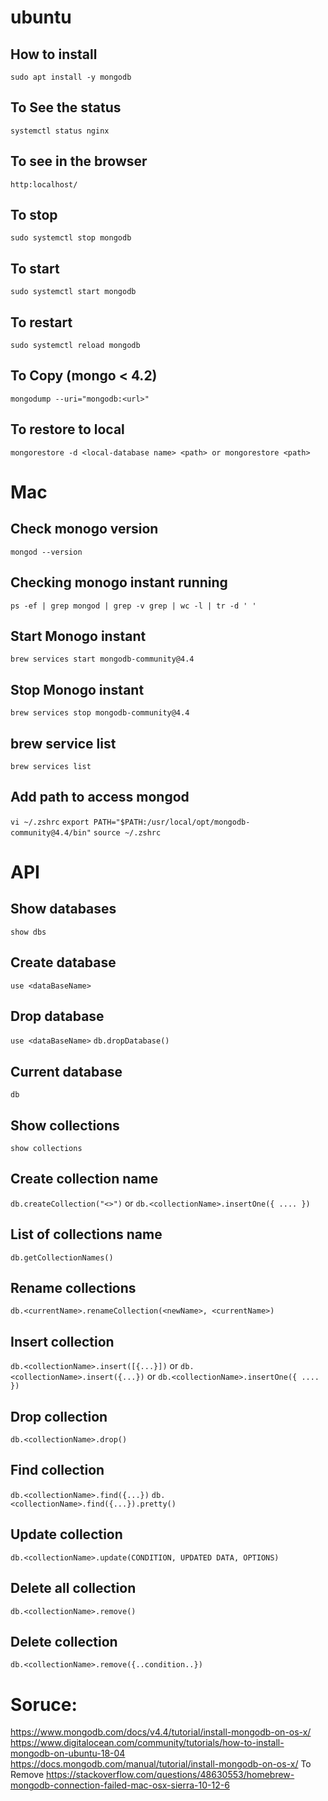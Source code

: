 # ubuntu

## How to install 
`sudo apt install -y mongodb`

## To See the status 
`systemctl status nginx`

## To see in the browser 
`http:localhost/`

## To stop 
`sudo systemctl stop mongodb`

## To start 
`sudo systemctl start mongodb`

## To restart 
`sudo systemctl reload mongodb`

## To Copy (mongo < 4.2)
`mongodump --uri="mongodb:<url>"`

## To restore to local
`mongorestore -d <local-database name> <path> or mongorestore <path>` 

# Mac

## Check monogo version 

`mongod --version`

## Checking monogo instant running 
`ps -ef | grep mongod | grep -v grep | wc -l | tr -d ' '`

## Start Monogo instant 
`brew services start mongodb-community@4.4`

## Stop Monogo instant

`brew services stop mongodb-community@4.4`

## brew service list 

`brew services list`

## Add path to access mongod

`vi ~/.zshrc`
`export PATH="$PATH:/usr/local/opt/mongodb-community@4.4/bin"`
`source ~/.zshrc`


# API 

## Show databases

`show dbs`

## Create database

`use <dataBaseName>`

## Drop database

`use <dataBaseName>`
`db.dropDatabase()`

## Current database

`db`

## Show collections 

`show collections`

## Create collection name 

`db.createCollection("<>")`
or
`db.<collectionName>.insertOne({ .... })`

## List of collections name 

`db.getCollectionNames()`

## Rename collections

`db.<currentName>.renameCollection(<newName>, <currentName>)`

## Insert collection

`db.<collectionName>.insert([{...}])`
or 
`db.<collectionName>.insert({...})`
or 
`db.<collectionName>.insertOne({ .... })`

## Drop collection

`db.<collectionName>.drop()`

## Find collection

`db.<collectionName>.find({...})`
`db.<collectionName>.find({...}).pretty()`

## Update collection

`db.<collectionName>.update(CONDITION, UPDATED DATA, OPTIONS)`

## Delete all collection

`db.<collectionName>.remove()`


## Delete collection

`db.<collectionName>.remove({..condition..})`


# Soruce:
https://www.mongodb.com/docs/v4.4/tutorial/install-mongodb-on-os-x/
https://www.digitalocean.com/community/tutorials/how-to-install-mongodb-on-ubuntu-18-04
https://docs.mongodb.com/manual/tutorial/install-mongodb-on-os-x/
To Remove https://stackoverflow.com/questions/48630553/homebrew-mongodb-connection-failed-mac-osx-sierra-10-12-6


